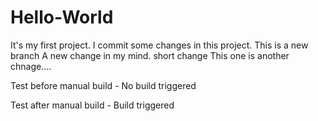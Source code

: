 # Hello-World
It's my first project. 
I commit some changes in this project.
This is a new branch
A new change in my mind.
short change
This one is another chnage....

Test before manual build - No build triggered


Test after manual build - Build triggered
